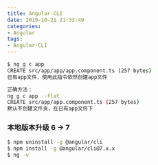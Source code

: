 ```yaml
---
title: Angular-CLI
date: 2019-10-21 21:33:49
categories:
- Angular
tags:
- Angular-CLI
---
```


``` BASH
$ ng g c app
CREATE src/app/app/app.component.ts (257 bytes)
已有app文件，使用此指令依然创建app文件

正确方法：
ng g c app --flat
CREATE src/app/app.component.ts (257 bytes)
默认不创建文件夹，在已有app文件下
```

### 本地版本升级 6 -> 7
``` BASH
$ npm uninstall -g @angular/cli
$ npm install -g @angular/cli@7.x.x
$ ng -v
```
